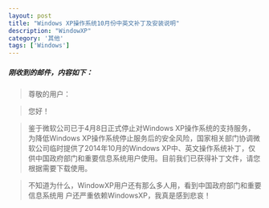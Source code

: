 ```yaml
---
layout: post
title: "Windows XP操作系统10月份中英文补丁及安装说明"
description: "WindowXP"
category: '其他'
tags: ['Windows']
---
```





##### 刚收到的邮件，内容如下：



> 尊敬的用户：


> 您好！

   
> 鉴于微软公司已于4月8日正式停止对Windows XP操作系统的支持服务，为降低Windows 
XP操作系统停止服务后的安全风险，国家相关部门协调微软公司临时提供了2014年10月的Windows XP中、英文操作系统补丁，仅供中国政府部门和重要信息系统用户使用。目前我们已获得补丁文件，请您根据需要下载使用。
 

> 不知道为什么，WindowXP用户还有那么多人用，看到中国政府部门和重要信息系统用
户还严重依赖WindowsXP，我真是感到悲哀！




